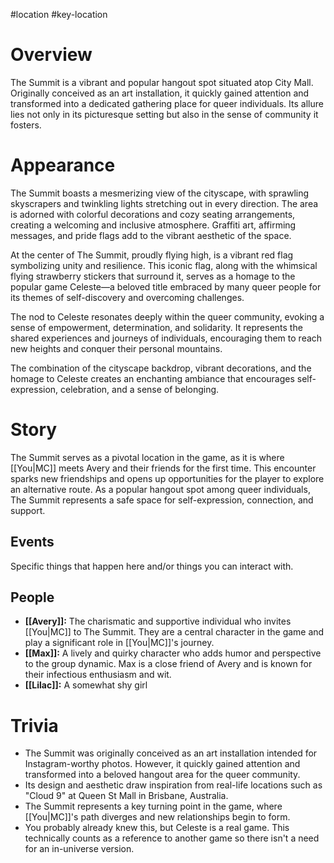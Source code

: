 #location #key-location 

# Overview
The Summit is a vibrant and popular hangout spot situated atop City Mall. Originally conceived as an art installation, it quickly gained attention and transformed into a dedicated gathering place for queer individuals. Its allure lies not only in its picturesque setting but also in the sense of community it fosters.

# Appearance
The Summit boasts a mesmerizing view of the cityscape, with sprawling skyscrapers and twinkling lights stretching out in every direction. The area is adorned with colorful decorations and cozy seating arrangements, creating a welcoming and inclusive atmosphere. Graffiti art, affirming messages, and pride flags add to the vibrant aesthetic of the space.

At the center of The Summit, proudly flying high, is a vibrant red flag symbolizing unity and resilience. This iconic flag, along with the whimsical flying strawberry stickers that surround it, serves as a homage to the popular game Celeste—a beloved title embraced by many queer people for its themes of self-discovery and overcoming challenges.

The nod to Celeste resonates deeply within the queer community, evoking a sense of empowerment, determination, and solidarity. It represents the shared experiences and journeys of individuals, encouraging them to reach new heights and conquer their personal mountains.

The combination of the cityscape backdrop, vibrant decorations, and the homage to Celeste creates an enchanting ambiance that encourages self-expression, celebration, and a sense of belonging.

# Story
The Summit serves as a pivotal location in the game, as it is where [[You|MC]] meets Avery and their friends for the first time. This encounter sparks new friendships and opens up opportunities for the player to explore an alternative route. As a popular hangout spot among queer individuals, The Summit represents a safe space for self-expression, connection, and support.

## Events
Specific things that happen here and/or things you can interact with.

## People
- **[[Avery]]:** The charismatic and supportive individual who invites [[You|MC]] to The Summit. They are a central character in the game and play a significant role in [[You|MC]]'s journey.
- **[[Max]]:** A lively and quirky character who adds humor and perspective to the group dynamic. Max is a close friend of Avery and is known for their infectious enthusiasm and wit.
- **[[Lilac]]:** A somewhat shy girl

# Trivia
- The Summit was originally conceived as an art installation intended for Instagram-worthy photos. However, it quickly gained attention and transformed into a beloved hangout area for the queer community.
- Its design and aesthetic draw inspiration from real-life locations such as "Cloud 9" at Queen St Mall in Brisbane, Australia.
- The Summit represents a key turning point in the game, where [[You|MC]]'s path diverges and new relationships begin to form.
- You probably already knew this, but Celeste is a real game. This technically counts as a reference to another game so there isn't a need for an in-universe version.